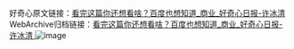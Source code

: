 好奇心原文链接：[看完这篇你还想看啥？百度也想知道_商业_好奇心日报-许冰清 ](https://www.qdaily.com/articles/9754.html)
WebArchive归档链接：[看完这篇你还想看啥？百度也想知道_商业_好奇心日报-许冰清 ](http://web.archive.org/web/20190623154919/https://www.qdaily.com/articles/9754.html)
![image](http://ww3.sinaimg.cn/large/007d5XDply1g3vgij3kp6j30u02h2x4n)